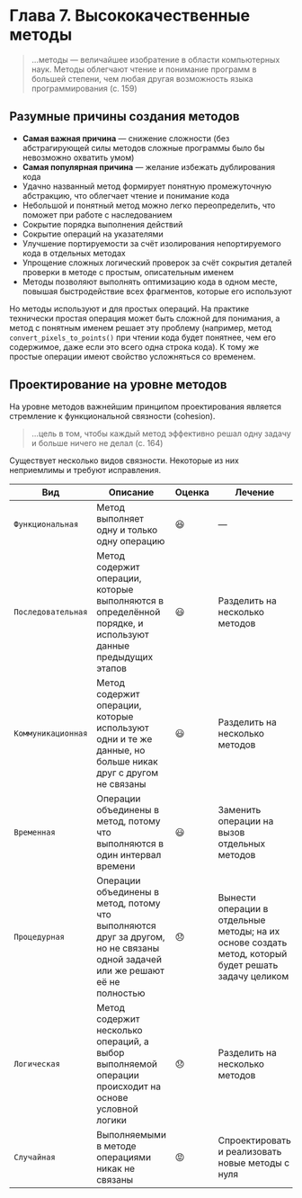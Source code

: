 # Глава 7. Высококачественные методы

> ...методы — величайшее изобратение в области компьютерных наук. Методы облегчают чтение и понимание программ в большей степени, чем любая другая возможность языка программирования (с. 159)

## Разумные причины создания методов

- **Самая важная причина** — снижение сложности (без абстрагирующей силы методов сложные программы было бы невозможно охватить умом)
- **Самая популярная причина** — желание избежать дублирования кода
- Удачно названный метод формирует понятную промежуточную абстракцию, что облегчает чтение и понимание кода
- Небольшой и понятный метод можно легко переопределить, что поможет при работе с наследованием
- Сокрытие порядка выполнения действий
- Сокрытие операций на указателями
- Улучшение портируемости за счёт изолирования непортируемого кода в отдельных методах
- Упрощение сложных логический проверок за счёт сокрытия деталей проверки в методе с простым, описательным именем
- Методы позволяют выполнять оптимизацию кода в одном месте, повышая быстродействие всех фрагментов, которые его используют

Но методы используют и для простых операций. На практике технически простая операция может быть сложной для понимания, а метод с понятным именем решает эту проблему (например, метод `convert_pixels_to_points()` при чтении кода будет понятнее, чем его содержимое, даже если это всего одна строка кода). К тому же простые операции имеют свойство усложняться со временем.

## Проектирование на уровне методов

На уровне методов важнейшим принципом проектирования является стремление к функциональной связности (cohesion).

> ...цель в том, чтобы каждый метод эффективно решал одну задачу и больше ничего не делал (с. 164)

Существует несколько видов связности. Некоторые из них неприемлимы и требуют исправления.

| Вид                | Описание                                                                                                                      | Оценка | Лечение                                                                                              |
| ------------------ | ----------------------------------------------------------------------------------------------------------------------------- | ------ | ---------------------------------------------------------------------------------------------------- |
| `Функциональная`   | Метод выполняет одну и только одну операцию                                                                                   | 😆     | —                                                                                                    |
| `Последовательная` | Метод содержит операции, которые выполняются в определённой порядке, и используют данные предыдущих этапов                    | 😃     | Разделить на несколько методов                                                                       |
| `Коммуникационная` | Метод содержит операции, которые используют одни и те же данные, но больше никак друг с другом не связаны                     | 😃     | Разделить на несколько методов                                                                       |
| `Временная`        | Операции объединены в метод, потому что выполняются в один интервал времени                                                   | 😃     | Заменить операции на вызов отдельных методов                                                         |
| `Процедурная`      | Операции объединены в метод, потому что выполняются друг за другом, но не связаны одной задачей или же решают её не полностью | 😞     | Вынести операции в отдельные методы; на их основе создать метод, который будет решать задачу целиком |
| `Логическая`       | Метод содержит несколько операций, а выбор выполняемой операции происходит на основе условной логики                          | 😞     | Разделить на несколько методов                                                                       |
| `Случайная`        | Выполняемыми в методе операциями никак не связаны                                                                             | 😡     | Спроектировать и реализовать новые методы с нуля                                                     |
